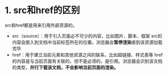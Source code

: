 # 1. src和href的区别

src和href都是用来引用外部资源的。

- src（source）：用于引入页面必不可少的内容，比如图片、脚本、框架
  src的内容会嵌入到文档中当前标签所在的位置。浏览器会**暂停渲染**直到该资源加载完毕
- href：用于建立当前元素和其他资源之间的联系，比如超链接、样式表等
  href的内容是与当前页面有关联的，但不是必须的，是引用。浏览器会识别该文档的类型，**并行下载该文档，不会影响当前页面的渲染。**
